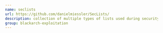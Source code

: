 ```yaml
---
name: seclists
url: https://github.com/danielmiessler/SecLists/
description: collection of multiple types of lists used during security assessments. URL : https://github.com/danielmiessler/SecLists/ Groups : blackarch-exploitation
group: blackarch-exploitation
---
```

